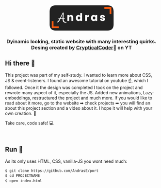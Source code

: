 <p align="center">
  <a href="https://app-secret.herokuapp.com/" target="_blank" rel="noopener noreferrer">
  <img src="https://github.com/AndrasE/raw-readme/blob/main/port-readme-img.png?raw=true">
  </a>
</p>

<h3 align="center">
Dyinamic looking, static website with many interesting quirks. 
<br>
Desing created by <a href="https://www.youtube.com/@CrypticalCoder" target="_blank" rel="noopener noreferrer">CrypticalCoder</a>💯 on YT
</h3>

## Hi there 👋

This project was part of my self-study. I wanted to learn more about CSS, JS & event-listeners. I found an awesome tutorial on youtube ☝, which I followed. Once it the design was completed I took on the project and rewrote many aspect of it, especially the JS. Added new animations, Lazy-embeddings, restructured the project and much more. If you would like to read about it more, go to the website ➡ check projects ➡ you will find an about this project section and a video about it. I hope it will help with your own creation. 👾

Take care, code safe! 💻

<br>

## Run 🚀
As its only uses HTML, CSS, vanilla-JS you wont need much:

```sh
$ git clone https://github.com/AndrasE/port
$ cd PROJECTNAME
$ open index.html
```
